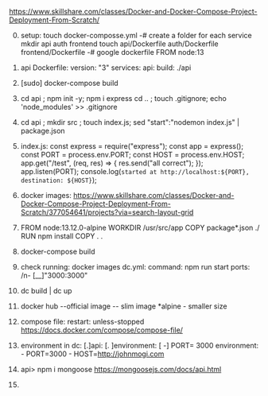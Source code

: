https://www.skillshare.com/classes/Docker-and-Docker-Compose-Project-Deployment-From-Scratch/

0. setup:
   touch docker-composse.yml
   -# create a folder for each service
   mkdir api auth frontend
   touch api/Dockerfile auth/Dockerfile frontend/Dockerfile
   -# google dockerfile
   FROM node:13

1. api Dockerfile:
   version: "3"
   services:
   api:
   build: ./api

2. [sudo] docker-compose build

3. cd api ; npm init -y;
   npm i express
   cd .. ; touch .gitignore;
   echo 'node_modules' >> .gitignore

4. cd api ; mkdir src ; touch index.js;
   sed "start":"nodemon index.js" | package.json

5. index.js:
   const express = require("express");
   const app = express();
   const PORT = process.env.PORT;
   const HOST = process.env.HOST;
   app.get("/test", (req, res) => {
   res.send("all correct");
   });
   app.listen(PORT);
   console.log(`started at http://localhost:${PORT}, destination: ${HOST}`);

6. docker images:
   https://www.skillshare.com/classes/Docker-and-Docker-Compose-Project-Deployment-From-Scratch/377054641/projects?via=search-layout-grid

7. FROM node:13.12.0-alpine
   WORKDIR /usr/src/app
   COPY package\*.json ./
   RUN npm install
   COPY . .
   <!-- EXPOSE 3000
   CMD ["node", "run start"] -->

8. docker-compose build

9. check running: docker images
dc.yml:
command: npm run start
ports: /n- [__]"3000:3000"
 <!-- <host>:<container> -->

10. dc build | dc up

11. docker hub --official image -- slim image \*alpine - smaller size
12. compose file:
    restart: unless-stopped
    https://docs.docker.com/compose/compose-file/

13. environment in dc:
    [.]api:
    [. ]environment:
    [ -] PORT= 3000
    environment: - PORT=3000 - HOST=http://johnmogi.com

14. api> npm i mongoose
    https://mongoosejs.com/docs/api.html

15.
